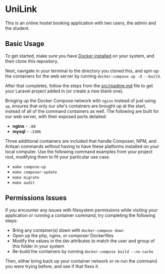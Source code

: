 # UniLink
This is an online hostel booking application with two users, the admin and the student.

## Basic Usage

To get started, make sure you have [Docker installed](https://docs.docker.com/get-docker/) on your system, and then clone this repository.

Next, navigate in your terminal to the directory you cloned this, and spin up the containers for the web server by running `docker-compose up -d --build`.

After that completes, follow the steps from the [src/readme.md](src/readme.md) file to get your Laravel project added in (or create a new blank one).


Bringing up the Docker Compose network with `nginx` instead of just using `up`, ensures that only our site's containers are brought up at the start, instead of all of the command containers as well. The following are built for our web server, with their exposed ports detailed:

- **nginx** - `:80`
- **mysql** - `:3306`

Three additional containers are included that handle Composer, NPM, and Artisan commands *without* having to have these platforms installed on your local computer. Use the following command examples from your project root, modifying them to fit your particular use case.

- `make compose-up`
- `make composer-update`
- `make migrate`
- `make audit`

## Permissions Issues

If you encounter any issues with filesystem permissions while visiting your application or running a container command, try completing the following steps:

- Bring any container(s) down with `docker-compose down`
- Open up the php, nginx, or composer Dockerfiles
- Modify the values in the `ENV` attributes to match the user and group of this folder in your system
- Re-build the containers by running `docker-compose build --no-cache`

Then, either bring back up your container network or re-run the command you were trying before, and see if that fixes it.